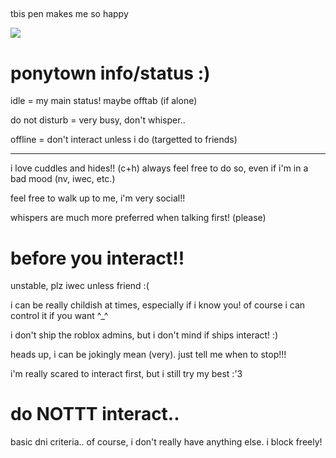 ##
<p>
tbis pen makes me so happy
</p>

![](https://github.com/user-attachments/assets/c97ea6e8-a621-46db-8dbb-184603238840)
<h1>
  ponytown info/status :)
</h1>

<p>
idle = my main status! maybe offtab (if alone)
</p>

<p>
do not disturb = very busy, don't whisper..
</p>

<p>
offline = don't interact unless i do (targetted to friends)
</p>
<hr>
<p>
  i love cuddles and hides!! (c+h) always feel free to do so, even if i'm in a bad mood (nv, iwec, etc.)
</p>

<p>
  feel free to walk up to me, i'm very social!!
</p>

<p>
  whispers are much more preferred when talking first! (please)
</p>

<h1>
  before you interact!!
</h1>

<p>
unstable, plz iwec unless friend :(
</p>

<p>
  i can be really childish at times, especially if i know you! of course i can control it if you want ^_^
</p>

<p>
  i don't ship the roblox admins, but i don't mind if ships interact! :)
</p>

<p>
  heads up, i can be jokingly mean (very). just tell me when to stop!!!
</p>

<p>
  i'm really scared to interact first, but i still try my best :'3
</p>

<h1>
  do NOTTT interact..
</h1>

<p>
  basic dni criteria.. of course, i don't really have anything else. i block freely!
</p>

<!--
**TWIDDLEFINGER/TWIDDLEFINGER** is a ✨ _special_ ✨ repository because its `README.md` (this file) appears on your GitHub profile.

Here are some ideas to get you started:

- 🔭 I’m currently working on ...
- 🌱 I’m currently learning ...
- 👯 I’m looking to collaborate on ...
- 🤔 I’m looking for help with ...
- 💬 Ask me about ...
- 📫 How to reach me: ...
- 😄 Pronouns: ...
- ⚡ Fun fact: ...
-->
